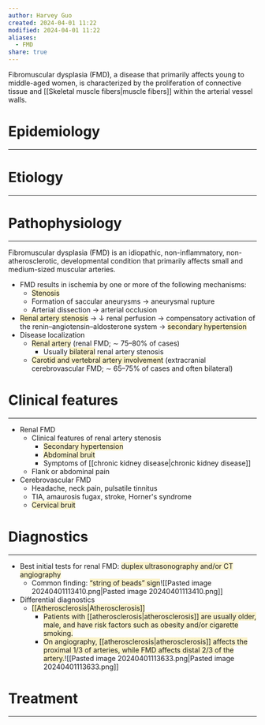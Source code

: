 ```yaml
---
author: Harvey Guo
created: 2024-04-01 11:22
modified: 2024-04-01 11:22
aliases:
  - FMD
share: true
---
```

Fibromuscular dysplasia (FMD), a disease that primarily affects young to middle-aged women, is characterized by the proliferation of connective tissue and [[Skeletal muscle fibers|muscle fibers]] within the arterial vessel walls.
# Epidemiology
---


# Etiology
---


# Pathophysiology
---
Fibromuscular dysplasia (FMD) is an idiopathic, non-inflammatory, non-atherosclerotic, developmental condition that primarily affects small and medium-sized muscular arteries. 
- FMD results in ischemia by one or more of the following mechanisms:
	- <span style="background:rgba(240, 200, 0, 0.2)">Stenosis</span>
	- Formation of saccular aneurysms → aneurysmal rupture
	- Arterial dissection  → arterial occlusion
- <span style="background:rgba(240, 200, 0, 0.2)">Renal artery stenosis</span> → ↓ renal perfusion → compensatory activation of the renin–angiotensin–aldosterone system → <span style="background:rgba(240, 200, 0, 0.2)">secondary hypertension</span>
- Disease localization
	- <span style="background:rgba(240, 200, 0, 0.2)">Renal artery</span> (renal FMD; ∼ 75–80% of cases)
		- Usually <span style="background:rgba(240, 200, 0, 0.2)">bilateral</span> renal artery stenosis
	- <span style="background:rgba(240, 200, 0, 0.2)">Carotid and vertebral artery involvement</span> (extracranial cerebrovascular FMD; ∼ 65–75% of cases and often bilateral)

# Clinical features
---
- Renal FMD
	- Clinical features of renal artery stenosis
		- <span style="background:rgba(240, 200, 0, 0.2)">Secondary hypertension </span>
		- <span style="background:rgba(240, 200, 0, 0.2)">Abdominal bruit</span>
		- Symptoms of [[chronic kidney disease|chronic kidney disease]]
	- Flank or abdominal pain 
- Cerebrovascular FMD
	- Headache, neck pain, pulsatile tinnitus
	- TIA, amaurosis fugax, stroke, Horner's syndrome
	- <span style="background:rgba(240, 200, 0, 0.2)">Cervical bruit</span>

# Diagnostics
---
- Best initial tests for renal FMD: <span style="background:rgba(240, 200, 0, 0.2)">duplex ultrasonography and/or CT angiography</span> 
	- Common finding: <span style="background:rgba(240, 200, 0, 0.2)">“string of beads” sign</span>![[Pasted image 20240401113410.png|Pasted image 20240401113410.png]]
- Differential diagnostics
	- <span style="background:rgba(240, 200, 0, 0.2)">[[Atherosclerosis|Atherosclerosis]]</span>
		- <span style="background:rgba(240, 200, 0, 0.2)">Patients with [[atherosclerosis|atherosclerosis]] are usually older, male, and have risk factors such as obesity and/or cigarette smoking.</span>
		- <span style="background:rgba(240, 200, 0, 0.2)">On angiography, [[atherosclerosis|atherosclerosis]] affects the proximal 1/3 of arteries, while FMD affects distal 2/3 of the artery.</span>![[Pasted image 20240401113633.png|Pasted image 20240401113633.png]]

# Treatment
---

